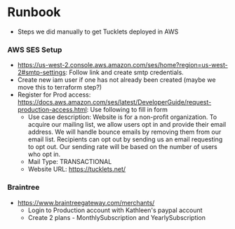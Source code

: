 # Runbook
- Steps we did manually to get Tucklets deployed in AWS

### AWS SES Setup
- https://us-west-2.console.aws.amazon.com/ses/home?region=us-west-2#smtp-settings:
  Follow link and create smtp credentials.
- Create new iam user if one has not already been created (maybe we move this to terraform step?)
- Register for Prod access:
https://docs.aws.amazon.com/ses/latest/DeveloperGuide/request-production-access.html: Use following to fill in form
    - Use case description: Website is for a non-profit organization. To acquire our mailing list, we allow users opt in and provide their email address. We will handle bounce emails by removing them from our email list. Recipients can opt out by sending us an email requesting to opt out. Our sending rate will be based on the number of users who opt in.
    - Mail Type: TRANSACTIONAL
    - Website URL: https://tucklets.net/

### Braintree 
- https://www.braintreegateway.com/merchants/
    - Login to Production account with Kathleen's paypal account
    - Create 2 plans - MonthlySubscription and YearlySubscription
    
